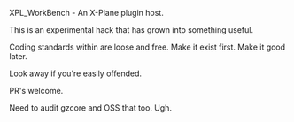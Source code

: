 XPL_WorkBench - An X-Plane plugin host.

This is an experimental hack that has grown into something useful.

Coding standards within are loose and free. 
Make it exist first. Make it good later.

Look away if you're easily offended.

PR's welcome.



Need to audit gzcore and OSS that too. Ugh.